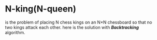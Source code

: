 # N-king(N-queen) 
is the problem of placing N chess kings on an N×N chessboard so that no two kings attack each other.
here is the solution with <b><em>Backtracking</em></b> algorithm.
